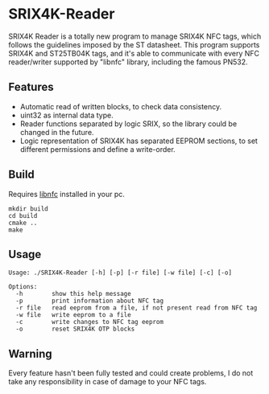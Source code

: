 # SRIX4K-Reader
SRIX4K Reader is a totally new program to manage SRIX4K NFC tags, which follows the guidelines imposed by the ST datasheet.
This program supports SRIX4K and ST25TB04K tags, and it's able to communicate with every NFC reader/writer supported by "libnfc" library, including the famous PN532.

## Features
- Automatic read of written blocks, to check data consistency.
- uint32 as internal data type.
- Reader functions separated by logic SRIX, so the library could be changed in the future.
- Logic representation of SRIX4K has separated EEPROM sections, to set different permissions and define a write-order.

## Build
Requires [libnfc](https://github.com/nfc-tools/libnfc) installed in your pc.
```
mkdir build
cd build
cmake ..
make
```

## Usage
```
Usage: ./SRIX4K-Reader [-h] [-p] [-r file] [-w file] [-c] [-o]

Options:
  -h        show this help message
  -p        print information about NFC tag
  -r file   read eeprom from a file, if not present read from NFC tag
  -w file   write eeprom to a file
  -c        write changes to NFC tag eeprom
  -o        reset SRIX4K OTP blocks
```

## Warning
Every feature hasn't been fully tested and could create problems, I do not take any responsibility in case of damage to your NFC tags.